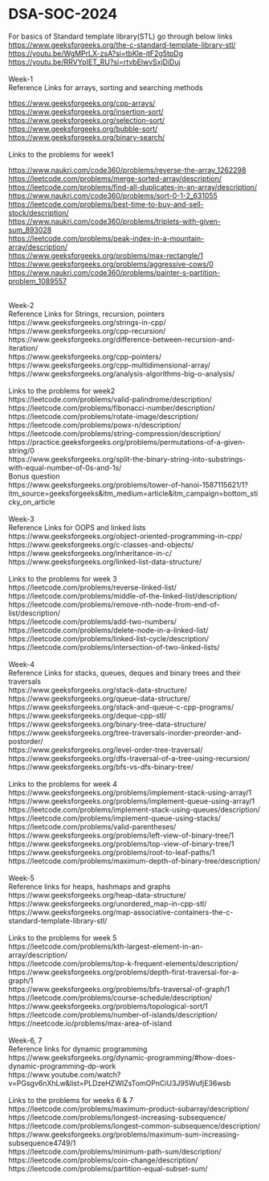 # DSA-SOC-2024
For basics of Standard template library(STL) go through below links <br>https://www.geeksforgeeks.org/the-c-standard-template-library-stl/ <br>https://youtu.be/WgMPrLX-zsA?si=tbKle-jtF2g5tpDg <br>https://youtu.be/RRVYpIET_RU?si=rtvbElwvSxjDiDuj
<br><br>
Week-1<br>
Reference Links for arrays, sorting and searching methods<br>

https://www.geeksforgeeks.org/cpp-arrays/<br>
https://www.geeksforgeeks.org/insertion-sort/<br>
https://www.geeksforgeeks.org/selection-sort/<br>
https://www.geeksforgeeks.org/bubble-sort/<br>
https://www.geeksforgeeks.org/binary-search/<br>
<br>
Links to the problems for week1<br>

https://www.naukri.com/code360/problems/reverse-the-array_1262298<br>
https://leetcode.com/problems/merge-sorted-array/description/<br>
https://leetcode.com/problems/find-all-duplicates-in-an-array/description/<br>
https://www.naukri.com/code360/problems/sort-0-1-2_631055<br>
https://leetcode.com/problems/best-time-to-buy-and-sell-stock/description/<br>
https://www.naukri.com/code360/problems/triplets-with-given-sum_893028<br>
https://leetcode.com/problems/peak-index-in-a-mountain-array/description/<br>
https://www.geeksforgeeks.org/problems/max-rectangle/1<br>
https://www.geeksforgeeks.org/problems/aggressive-cows/0<br>
https://www.naukri.com/code360/problems/painter-s-partition-problem_1089557<br>

<br>
Week-2<br>
Reference Links for Strings, recursion, pointers<br>
https://www.geeksforgeeks.org/strings-in-cpp/<br>
https://www.geeksforgeeks.org/cpp-recursion/<br>
https://www.geeksforgeeks.org/difference-between-recursion-and-iteration/<br>
https://www.geeksforgeeks.org/cpp-pointers/<br>
https://www.geeksforgeeks.org/cpp-multidimensional-array/<br>
https://www.geeksforgeeks.org/analysis-algorithms-big-o-analysis/<br>
<br>
Links to the problems for week2<br>
https://leetcode.com/problems/valid-palindrome/description/<br>
https://leetcode.com/problems/fibonacci-number/description/<br>
https://leetcode.com/problems/rotate-image/description/<br>
https://leetcode.com/problems/powx-n/description/<br>
https://leetcode.com/problems/string-compression/description/<br>
https://practice.geeksforgeeks.org/problems/permutations-of-a-given-string/0<br>
https://www.geeksforgeeks.org/split-the-binary-string-into-substrings-with-equal-number-of-0s-and-1s/<br>
Bonus question<br>
https://www.geeksforgeeks.org/problems/tower-of-hanoi-1587115621/1?itm_source=geeksforgeeks&itm_medium=article&itm_campaign=bottom_sticky_on_article<br>

<br>
Week-3<br>
Reference Links for OOPS and linked lists<br>
https://www.geeksforgeeks.org/object-oriented-programming-in-cpp/<br>
https://www.geeksforgeeks.org/c-classes-and-objects/<br>
https://www.geeksforgeeks.org/inheritance-in-c/<br>
https://www.geeksforgeeks.org/linked-list-data-structure/<br>
<br>
Links to the problems for week 3<br>
https://leetcode.com/problems/reverse-linked-list/<br>
https://leetcode.com/problems/middle-of-the-linked-list/description/<br>
https://leetcode.com/problems/remove-nth-node-from-end-of-list/description/<br>
https://leetcode.com/problems/add-two-numbers/<br>
https://leetcode.com/problems/delete-node-in-a-linked-list/<br>
https://leetcode.com/problems/linked-list-cycle/description/<br>
https://leetcode.com/problems/intersection-of-two-linked-lists/<br>

<br>
Week-4<br>
Reference Links for stacks, queues, deques and binary trees and their traversals<br>
https://www.geeksforgeeks.org/stack-data-structure/<br>
https://www.geeksforgeeks.org/queue-data-structure/<br>
https://www.geeksforgeeks.org/stack-and-queue-c-cpp-programs/<br>
https://www.geeksforgeeks.org/deque-cpp-stl/<br>
https://www.geeksforgeeks.org/binary-tree-data-structure/<br>
https://www.geeksforgeeks.org/tree-traversals-inorder-preorder-and-postorder/<br>
https://www.geeksforgeeks.org/level-order-tree-traversal/<br>
https://www.geeksforgeeks.org/dfs-traversal-of-a-tree-using-recursion/<br>
https://www.geeksforgeeks.org/bfs-vs-dfs-binary-tree/<br>

<br>
Links to the problems for week 4<br>
https://www.geeksforgeeks.org/problems/implement-stack-using-array/1<br>
https://www.geeksforgeeks.org/problems/implement-queue-using-array/1<br>
https://leetcode.com/problems/implement-stack-using-queues/description/<br>
https://leetcode.com/problems/implement-queue-using-stacks/<br>
https://leetcode.com/problems/valid-parentheses/<br>
https://www.geeksforgeeks.org/problems/left-view-of-binary-tree/1<br>
https://www.geeksforgeeks.org/problems/top-view-of-binary-tree/1<br>
https://www.geeksforgeeks.org/problems/root-to-leaf-paths/1<br>
https://leetcode.com/problems/maximum-depth-of-binary-tree/description/<br>

<br>
Week-5<br>
Reference links for heaps, hashmaps and graphs<br>
https://www.geeksforgeeks.org/heap-data-structure/<br>
https://www.geeksforgeeks.org/unordered_map-in-cpp-stl/<br>
https://www.geeksforgeeks.org/map-associative-containers-the-c-standard-template-library-stl/<br>

<br>
Links to the problems for week 5<br>
https://leetcode.com/problems/kth-largest-element-in-an-array/description/<br>
https://leetcode.com/problems/top-k-frequent-elements/description/<br>
https://www.geeksforgeeks.org/problems/depth-first-traversal-for-a-graph/1<br>
https://www.geeksforgeeks.org/problems/bfs-traversal-of-graph/1<br>
https://leetcode.com/problems/course-schedule/description/<br>
https://www.geeksforgeeks.org/problems/topological-sort/1<br>
https://leetcode.com/problems/number-of-islands/description/<br>
https://neetcode.io/problems/max-area-of-island<br>

<br>
Week-6, 7<br>
Reference links for dynamic programming<br>
https://www.geeksforgeeks.org/dynamic-programming/#how-does-dynamic-programming-dp-work<br>
https://www.youtube.com/watch?v=PGsgv6nXhLw&list=PLDzeHZWIZsTomOPnCiU3J95WufjE36wsb<br>

<br>
Links to the problems for weeks 6 & 7<br>
https://leetcode.com/problems/maximum-product-subarray/description/<br>
https://leetcode.com/problems/longest-increasing-subsequence/<br>
https://leetcode.com/problems/longest-common-subsequence/description/<br>
https://www.geeksforgeeks.org/problems/maximum-sum-increasing-subsequence4749/1<br>
https://leetcode.com/problems/minimum-path-sum/description/<br>
https://leetcode.com/problems/coin-change/description/<br>
https://leetcode.com/problems/partition-equal-subset-sum/<br>



